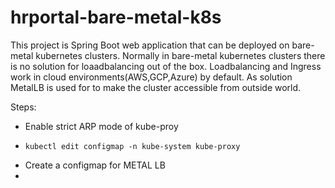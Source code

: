 # hrportal-bare-metal-k8s
This project is Spring Boot web application that can be deployed on bare-metal kubernetes clusters. 
Normally in bare-metal kubernetes clusters there is no solution for loaadbalancing out of the box.
Loadbalancing and Ingress work in cloud environments(AWS,GCP,Azure) by default. As solution MetalLB
is used for to make the cluster accessible from outside world.

Steps: 
- Enable strict ARP mode of kube-proy
-     kubectl edit configmap -n kube-system kube-proxy
- Create a configmap for METAL LB
- 
